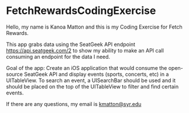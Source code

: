 # FetchRewardsCodingExercise

Hello, my name is Kanoa Matton and this is my Coding Exercise for Fetch Rewards.


This app grabs data using the SeatGeek API endpoint https://api.seatgeek.com/2 to show my ability to make an API call consuming an endpoint for the data I need. 

Goal of the app: 
Create an iOS application that would consume the open-source SeatGeek API and
display events (sports, concerts, etc) in a UITableView. To search an event, a
UISearchBar should be used and it should be placed on the top of the UITableView 
to filter and find certain events.


If there are any questions, my email is kmatton@syr.edu

